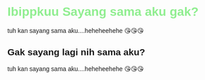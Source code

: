 <html>
<head>
  <title>Contoh Klik Sederhana</title>
  <style>
    body {
      font-family: Arial, sans-serif;
      padding: 20px;
    }
    h1 {
      cursor: pointer;
      color: lightgreen;
    }
    h2 {
      cursor: pointer;
      color: lightred;
    }
    button {
      font-size: 18px;
      padding: 10px 20px;
      margin: 10px 0;
      cursor: pointer;
    }

    .pesan {
      display: none;
      margin: 10px 0;
      padding: 10px;
      border-left: 4px solid #007BFF;
      background-color: #f0f8ff;
      cursor: pointer;
      animation: fadeIn 0.5s ease-in-out;
    }

    @keyframes fadeIn {
      from {opacity: 0;}
      to {opacity: 1;}
    }
  </style>
</head>
<body>
  <h1 onclick="toggle('pesan1')">Ibippkuu Sayang sama aku gak?</h1>
  <p id="pesan1" class="pesan" onclick="window.open('https://contoh-link-2.com', '_blank')">
    tuh kan sayang sama aku....heheheehehe 😘😘😘
  </p>
  <h2 onclick="toggle('pesan1')">Gak sayang lagi nih sama aku?</h2>
  <p id="pesan1" class="pesan" onclick="window.open('https://contoh-link-2.com', '_blank')">
    tuh kan sayang sama aku....heheheehehe 😘😘😘
  </p>
  <script>
    function toggle(id) {
      const el = document.getElementById(id);
      el.style.display = (el.style.display === "none") ? "block" : "none";
    }
  </script>
</body>
</html>

